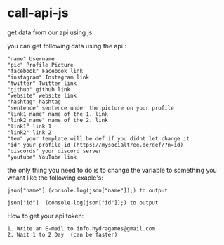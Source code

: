 # call-api-js

get data from our api using js

you can get following data using the api :

	"name" Username
	"pic" Profile Picture
	"facebook" Facebook link
	"instagram" Instagram link
	"twitter" Twitter link
	"github" github link
	"website" website link
	"hashtag" hashtag
	"sentence" sentence under the picture on your profile
	"link1_name" name of the 1. link
	"link2_name" name of the 2. link
	"link1" link 1
	"link2" link 2
	"tem" your template will be def if you didnt let change it
	"id" your profile id (https://mysocialtree.de/def/?n=id)
	"discords" your discord server
	"youtube" YouTube link

the only thing you need to do is to change the variable to something you whant like the following exaple's:

	json["name"] (console.log(json["name"]);) to output 

	json["id"]  (console.log(json["id"]);) to output 

 How to get your api token:

    1. Write an E-mail to info.hydragames@gmail.com
    2. Wait 1 to 2 Day  (can be faster)

